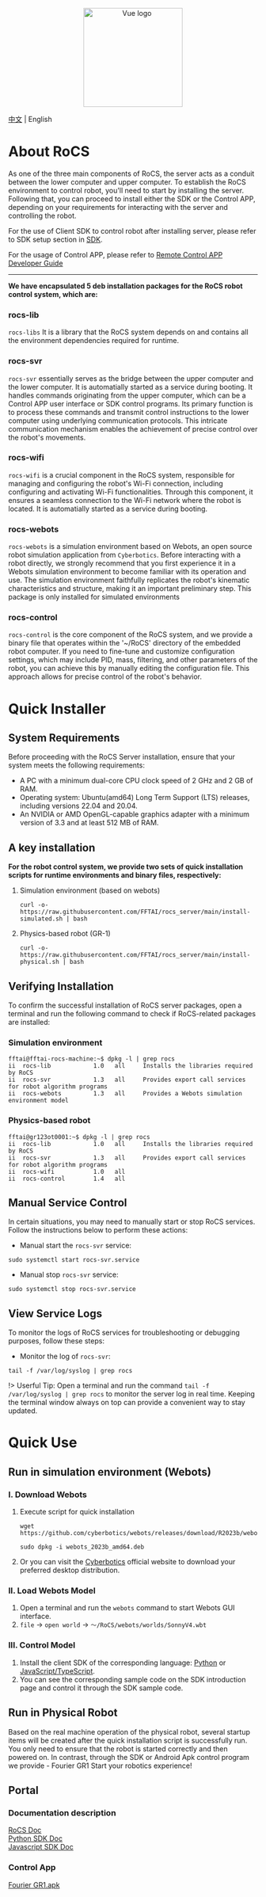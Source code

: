 <p align="center">
    <a href="https://fftai.github.io" target="_blank" rel="noopener noreferrer">
        <img width="200" src="assets/ico.jpg" alt="Vue logo">
    </a>
</p>

[中文](./readme_zh_cn.md) | English

# About RoCS

As one of the three main components of RoCS, the server acts as a conduit between the lower computer and upper computer. To establish the RoCS environment to control robot, you'll need to start by installing the server. Following that, you can proceed to install either the SDK or the Control APP, depending on your requirements for interacting with the server and controlling the robot.

For the use of Client SDK to control robot after installing server, please refer to SDK setup section in [SDK](https://github.com/FFTAI/fftai.github.io/blob/main/docs/quick_start/setup_for_physical_robot.md).

For the usage of Control APP, please refer to [Remote Control APP Developer Guide](https://github.com/FFTAI/fftai.github.io/blob/main/docs/demo_app/app_project_setup.md)

___
**We have encapsulated 5 deb installation packages for the RoCS robot control system, which are:**

### rocs-lib
`rocs-libs` It is a library that the RoCS system depends on and contains all the environment dependencies required for runtime.

### rocs-svr
`rocs-svr` essentially serves as the bridge between the upper computer and the lower computer. It is automatially started as a service during booting. It handles commands originating from the upper computer, which can be a Control APP user interface or SDK control programs. Its primary function is to process these commands and transmit control instructions to the lower computer using underlying communication protocols. This intricate communication mechanism enables the achievement of precise control over the robot's movements.

### rocs-wifi
`rocs-wifi` is a crucial component in the RoCS system, responsible for managing and configuring the robot's Wi-Fi connection, including configuring and activating Wi-Fi functionalities. Through this component, it ensures a seamless connection to the Wi-Fi network where the robot is located. It is automatially started as a service during booting.

### rocs-webots
`rocs-webots` is a simulation environment based on Webots, an open source robot simulation application from `Cyberbotics`. Before interacting with a robot directly, we strongly recommend that you first experience it in a Webots simulation environment to become familiar with its operation and use. The simulation environment faithfully replicates the robot's kinematic characteristics and structure, making it an important preliminary step. This package is only installed for simulated environments

### rocs-control
`rocs-control` is the core component of the RoCS system, and we provide a binary file that operates within the '~/RoCS' directory of the embedded robot computer. If you need to fine-tune and customize configuration settings, which may include PID, mass, filtering, and other parameters of the robot, you can achieve this by manually editing the configuration file. This approach allows for precise control of the robot's behavior.

# Quick Installer

## System Requirements

Before proceeding with the RoCS Server installation, ensure that your system meets the following requirements:

* A PC with a minimum dual-core CPU clock speed of 2 GHz and 2 GB of RAM.
* Operating system: Ubuntu(amd64) Long Term Support (LTS) releases, including versions 22.04 and 20.04.
* An NVIDIA or AMD OpenGL-capable graphics adapter with a minimum version of 3.3 and at least 512 MB of RAM.

## A key installation

**For the robot control system, we provide two sets of quick installation scripts for runtime environments and binary files, respectively:** 

1. Simulation environment (based on webots)
    ```shell
    curl -o- https://raw.githubusercontent.com/FFTAI/rocs_server/main/install-simulated.sh | bash
    ```
   
2. Physics-based robot (GR-1)

    ```shell
    curl -o- https://raw.githubusercontent.com/FFTAI/rocs_server/main/install-physical.sh | bash
    ```

## Verifying Installation

To confirm the successful installation of RoCS server packages, open a terminal and run the following command to check if RoCS-related packages are installed:

### Simulation environment
```shell
fftai@fftai-rocs-machine:~$ dpkg -l | grep rocs
ii  rocs-lib            1.0   all     Installs the libraries required by RoCS
ii  rocs-svr            1.3   all     Provides export call services for robot algorithm programs
ii  rocs-webots         1.3   all     Provides a Webots simulation environment model
```

### Physics-based robot
```shell
fftai@gr123ot0001:~$ dpkg -l | grep rocs
ii  rocs-lib            1.0   all     Installs the libraries required by RoCS
ii  rocs-svr            1.3   all     Provides export call services for robot algorithm programs
ii  rocs-wifi           1.0   all     
ii  rocs-control        1.4   all     
```

## Manual Service Control

In certain situations, you may need to manually start or stop RoCS services. Follow the instructions below to perform these actions:

* Manual start the `rocs-svr` service:

```shell
sudo systemctl start rocs-svr.service
```

* Manual stop `rocs-svr` service:

```shell
sudo systemctl stop rocs-svr.service
```

## View Service Logs

To monitor the logs of RoCS services for troubleshooting or debugging purposes, follow these steps:

* Monitor the log of `rocs-svr`:

```shell
tail -f /var/log/syslog | grep rocs
```

!> Userful Tip: Open a terminal and run the command `tail -f /var/log/syslog | grep rocs` to monitor the server log in real time. Keeping the terminal window always on top can provide a convenient way to stay updated.


# Quick Use

## Run in simulation environment (Webots)

### I. Download Webots

1. Execute script for quick installation
   ```shell
   wget https://github.com/cyberbotics/webots/releases/download/R2023b/webots_2023b_amd64.deb
   
   sudo dpkg -i webots_2023b_amd64.deb
   ```

2. Or you can visit the [Cyberbotics](https://www.cyberbotics.com/) official website to download your preferred desktop distribution.

### II. Load Webots Model

1. Open a terminal and run the `webots` command to start Webots GUI interface.
2. `file` -> `open world` -> `～/RoCS/webots/worlds/SonnyV4.wbt`

### III. Control Model
1. Install the client SDK of the corresponding language: [Python](https://pypi.org/project/rocs-client/) or [JavaScript/TypeScript](https://www.npmjs.com/package/rocs-client).
2. You can see the corresponding sample code on the SDK introduction page and control it through the SDK sample code.


## Run in Physical Robot

Based on the real machine operation of the physical robot, several startup items will be created after the quick installation script is successfully run. You only need to ensure that the robot is started correctly and then powered on. In contrast, through the SDK or Android Apk control program we provide - Fourier GR1 Start your robotics experience!


## Portal

### Documentation description
[RoCS Doc](http://fftai.github.io/)   
[Python SDK Doc](https://fftai.github.io/docs/sdk_py/)  
[Javascript SDK Doc](https://fftai.github.io/docs/sdk_js/)  

### Control App
[Fourier GR1.apk](https://github.com/FFTAI/rocs_app/releases/download/v1.1/ROCS-App-1.1.30.apk)

